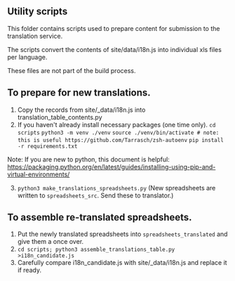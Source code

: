 
## Utility scripts 

This folder contains scripts used to prepare content for submission to the translation service.

The scripts convert the contents of site/data/i18n.js into individual xls files per language.

These files are not part of the build process.

## To prepare for new translations.
1. Copy the records from site/_data/i18n.js into translation_table_contents.py
2. If you haven't already install necessary packages (one time only).
    `cd scripts`
    `python3 -m venv ./venv`
    `source ./venv/bin/activate # note: this is useful https://github.com/Tarrasch/zsh-autoenv`
    `pip install -r requirements.txt`

Note: If you are new to python, this document is helpful: https://packaging.python.org/en/latest/guides/installing-using-pip-and-virtual-environments/


3. `python3 make_translations_spreadsheets.py`
   (New spreadsheets are written to `spreadsheets_src`. Send these to translator.)

## To assemble re-translated spreadsheets.
1. Put the newly translated spreadsheets into `spreadsheets_translated` and give them a once over.
2. `cd scripts; python3 assemble_translations_table.py >i18n_candidate.js`
3. Carefully compare i18n_candidate.js with site/_data/i18n.js and replace it if ready.

